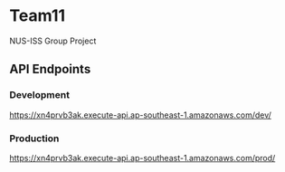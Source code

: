 # Team11
NUS-ISS Group Project


## API Endpoints
### Development
https://xn4prvb3ak.execute-api.ap-southeast-1.amazonaws.com/dev/

### Production
https://xn4prvb3ak.execute-api.ap-southeast-1.amazonaws.com/prod/